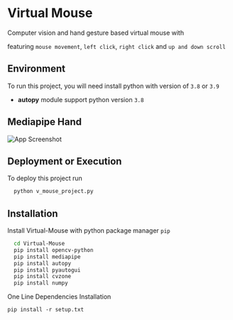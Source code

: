 #  Virtual Mouse

Computer vision and hand gesture based virtual mouse with

featuring `mouse movement`, `left click`, `right click` and `up and down scroll`


## Environment 

To run this project, you will need install python with version of `3.8` or `3.9`

- __autopy__ module support python version `3.8` 

## Mediapipe Hand

![App Screenshot](https://mediapipe.dev/images/mobile/hand_landmarks.png)


## Deployment or Execution

To deploy this project run

```bash
  python v_mouse_project.py
```


## Installation

Install Virtual-Mouse with python package manager `pip`

```bash
  cd Virtual-Mouse
  pip install opencv-python
  pip install mediapipe
  pip install autopy
  pip install pyautogui
  pip install cvzone
  pip install numpy  
```
One Line Dependencies Installation
```
pip install -r setup.txt
```
    
